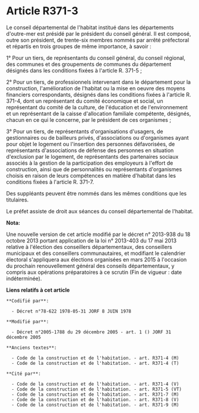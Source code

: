 # Article R371-3

Le conseil départemental de l'habitat institué dans les départements d'outre-mer est présidé par le président du conseil
général. Il est composé, outre son président, de trente-six membres nommés par arrêté préfectoral et répartis en trois
groupes de même importance, à savoir :

1° Pour un tiers, de représentants du conseil général, du conseil régional, des communes et des groupements de communes du
département désignés dans les conditions fixées à l'article R. 371-5 ;

2° Pour un tiers, de professionnels intervenant dans le département pour la construction, l'amélioration de l'habitat ou la
mise en oeuvre des moyens financiers correspondants, désignés dans les conditions fixées à l'article R. 371-4, dont un
représentant du comité économique et social, un représentant du comité de la culture, de l'éducation et de l'environnement et
un représentant de la caisse d'allocation familiale compétente, désignés, chacun en ce qui le concerne, par le président de
ces organismes ;

3° Pour un tiers, de représentants d'organisations d'usagers, de gestionnaires ou de bailleurs privés, d'associations ou
d'organismes ayant pour objet le logement ou l'insertion des personnes défavorisées, de représentants d'associations de
défense des personnes en situation d'exclusion par le logement, de représentants des partenaires sociaux associés à la
gestion de la participation des employeurs à l'effort de construction, ainsi que de personnalités ou représentants
d'organismes choisis en raison de leurs compétences en matière d'habitat dans les conditions fixées à l'article R. 371-7.

Des suppléants peuvent être nommés dans les mêmes conditions que les titulaires.

Le préfet assiste de droit aux séances du conseil départemental de l'habitat.

**Nota:**

Une nouvelle version de cet article modifié par le décret n° 2013-938 du 18 octobre 2013 portant application de la loi n°
2013-403 du 17 mai 2013 relative à l'élection des conseillers départementaux, des conseillers municipaux et des conseillers
communautaires, et modifiant le calendrier électoral s'appliquera aux élections organisées en mars 2015 à l'occasion du
prochain renouvellement général des conseils départementaux, y compris aux opérations préparatoires à ce scrutin (Fin de
vigueur : date indéterminée).

**Liens relatifs à cet article**

	**Codifié par**:

	  - Décret n°78-622 1978-05-31 JORF 8 JUIN 1978

	**Modifié par**:

	  - Décret n°2005-1788 du 29 décembre 2005 - art. 1 () JORF 31 décembre 2005

	**Anciens textes**:

	  - Code de la construction et de l'habitation. - art. R371-4 (M)
	  - Code de la construction et de l'habitation. - art. R371-4 (T)

	**Cité par**:

	  - Code de la construction et de l'habitation. - art. R371-4 (V)
	  - Code de la construction et de l'habitation. - art. R371-5 (VT)
	  - Code de la construction et de l'habitation. - art. R371-7 (M)
	  - Code de la construction et de l'habitation. - art. R371-8 (V)
	  - Code de la construction et de l'habitation. - art. R371-9 (M)

